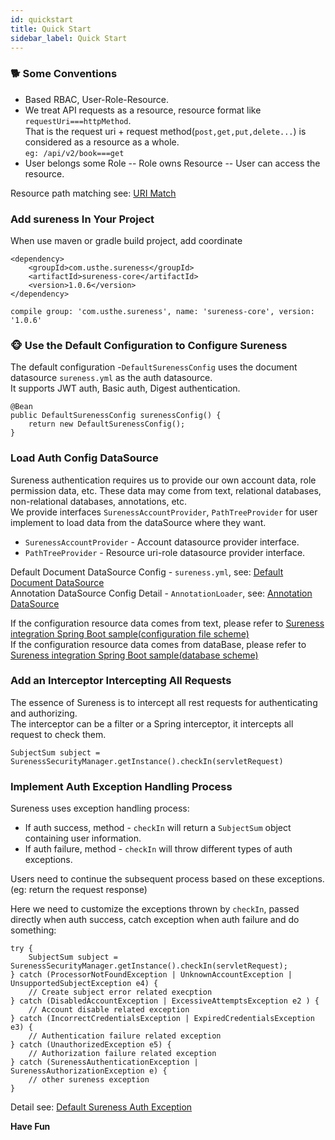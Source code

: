 ```yaml
---
id: quickstart  
title: Quick Start  
sidebar_label: Quick Start  
---
```


### 🐕 Some Conventions

- Based RBAC, User-Role-Resource.
- We treat API requests as a resource, resource format like `requestUri===httpMethod`.   
  That is the request uri + request method(`post,get,put,delete...`) is considered as a resource as a whole.  
  `eg: /api/v2/book===get`
- User belongs some Role -- Role owns Resource -- User can access the resource.

Resource path matching see: [URI Match](path-match)    

### Add sureness In Your Project  

When use maven or gradle build project, add coordinate  
```
<dependency>
    <groupId>com.usthe.sureness</groupId>
    <artifactId>sureness-core</artifactId>
    <version>1.0.6</version>
</dependency>
```
```
compile group: 'com.usthe.sureness', name: 'sureness-core', version: '1.0.6'
```

### 🐵 Use the Default Configuration to Configure Sureness

The default configuration -`DefaultSurenessConfig` uses the document datasource `sureness.yml` as the auth datasource.  
It supports JWT auth, Basic auth, Digest authentication.
```
@Bean
public DefaultSurenessConfig surenessConfig() {
    return new DefaultSurenessConfig();
}
```

### Load Auth Config DataSource   

Sureness authentication requires us to provide our own account data, role permission data, etc. These data may come from text, relational databases, non-relational databases, annotations, etc.   
We provide interfaces `SurenessAccountProvider`, `PathTreeProvider` for user implement to load data from the dataSource where they want.

- `SurenessAccountProvider` - Account datasource provider interface.
- `PathTreeProvider` - Resource uri-role datasource provider interface.

Default Document DataSource Config - `sureness.yml`, see: [Default Document DataSource](default-datasource)   
Annotation DataSource Config Detail - `AnnotationLoader`, see: [Annotation DataSource](annotation-datasource)

If the configuration resource data comes from text, please refer to  [Sureness integration Spring Boot sample(configuration file scheme)](https://github.com/tomsun28/sureness/tree/master/sample-bootstrap)   
If the configuration resource data comes from dataBase, please refer to  [Sureness integration Spring Boot sample(database scheme)](https://github.com/tomsun28/sureness/tree/master/sample-tom)

### Add an Interceptor Intercepting All Requests  

The essence of Sureness is to intercept all rest requests for authenticating and authorizing.        
The interceptor can be a filter or a Spring interceptor, it intercepts all request to check them.
```
SubjectSum subject = SurenessSecurityManager.getInstance().checkIn(servletRequest)
```

### Implement Auth Exception Handling Process    

Sureness uses exception handling process:

- If auth success, method - `checkIn` will return a `SubjectSum` object containing user information.
- If auth failure, method - `checkIn` will throw different types of auth exceptions.

Users need to continue the subsequent process based on these exceptions.(eg: return the request response)

Here we need to customize the exceptions thrown by `checkIn`, passed directly when auth success, catch exception when auth failure and do something:

```
try {
    SubjectSum subject = SurenessSecurityManager.getInstance().checkIn(servletRequest);
} catch (ProcessorNotFoundException | UnknownAccountException | UnsupportedSubjectException e4) {
    // Create subject error related execption 
} catch (DisabledAccountException | ExcessiveAttemptsException e2 ) {
    // Account disable related exception
} catch (IncorrectCredentialsException | ExpiredCredentialsException e3) {
    // Authentication failure related exception
} catch (UnauthorizedException e5) {
    // Authorization failure related exception
} catch (SurenessAuthenticationException | SurenessAuthorizationException e) {
    // other sureness exception
}
```

Detail see: [Default Sureness Auth Exception](default-exception)   

**Have Fun**      
 